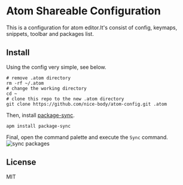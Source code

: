 # Atom Shareable Configuration
This is a configuration for atom editor.It's consist of config, keymaps, snippets, toolbar and packages list.

## Install
Using the config very simple, see below.
```
# remove .atom directory
rm -rf ~/.atom
# change the working directory
cd ~
# clone this repo to the new .atom directory
git clone https://github.com/nice-body/atom-config.git .atom
```
Then, install [package-sync](https://atom.io/packages/package-sync).
```
apm install package-sync
```
Final, open the command palette and execute the `Sync` command.
![sync packages](http://pic.yupoo.com/nice-body/FssaHVYk/medium.jpg)

## License
MIT
